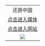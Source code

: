 <a name="0" id="0"></a>
<table>
  <tr>
    <td align=center>
      还原中国<br/>
    </td>
  </tr>
  <tr>
    <td align=center>
      <a href="https://y2c3v9q4.stackpathcdn.com/oo.aspx?name=c946877&key=nmibhogodidhnxrb&from=t777">点击进入媒体</a>
    </td>
  </tr>
  <tr>
    <td align=center>
      <a href="https://y2c3v9q4.stackpathcdn.com/oo.aspx?name=r1014880&key=nmibhogodidhnxrb&from=t7777">点击进入网站</a>
    </td>
  </tr>
  <tr>
    <td align=center><img src="https://gitlab.com/ogate2/oo/raw/master/oReal.jpg"/></td>
  </tr>
</table>
